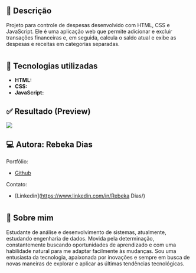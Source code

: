 
## 🧾 Descrição

Projeto para controle de despesas desenvolvido com HTML, CSS e JavaScript. Ele é uma aplicação web que permite adicionar e excluir transações financeiras e, em seguida, calcula o saldo atual e exibe as despesas e receitas em categorias separadas.

<h1>

## 🔌 Tecnologias utilizadas

- **HTML:** 
- **CSS:** 
- **JavaScript:**

## ✅ Resultado (Preview)
<img src="controle-de-despesas-main/img/financas.gif.mp4">

<br>

## 💻 Autora: Rebeka Dias

Portfólio:
- [Github](https://github.com/Beckyyy07)

Contato:
- [Linkedin](https://www.linkedin.com/in/Rebeka Dias/)

<h1>

## 🚀 Sobre mim
Estudante de análise e desenvolvimento de sistemas, atualmente, estudando engenharia de dados. 
Movida pela determinação, constantemente buscando oportunidades de aprendizado e com uma habilidade natural para me adaptar facilmente às mudanças. Sou uma entusiasta da tecnologia, apaixonada por inovações e sempre em busca de novas maneiras de explorar e aplicar as últimas tendências tecnológicas.
